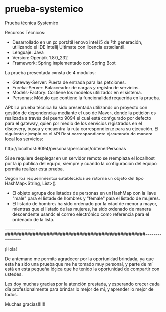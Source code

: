 # prueba-systemico
Prueba técnica Systemico

Recursos Técnicos:
- Desarrollado en un pc portátil lenovo intel i5 de 7th generación, utilizando el IDE Intellij Ultimate 
  con licencia estudiantil.
- Lenguaje: Java 
- Version: Openjdk 1.8.0_232 
- Framework: Spring implementado con Spring Boot

La prueba presentada consta de 4 módulos:
- Gateway-Server: Puerta de entrada para las peticiones.
- Eureka-Server: Balanceador de cargas y registro de servicios.
- Models-Factory: Contiene los modelos utilizados en el sistema.
- Personas: Módulo que contiene la funcionalidad requerida en la prueba.

API:
La prueba técnica ha sido presentada utilizando un proyecto con gestión de dependencias mediante el uso de Maven,
donde la petición es realizada a través del puerto 9094 el cual está configurado por defecto para el gateway, quien 
por medio de los servicios registrados en el discovery, busca y encuentra la ruta correspondiente para 
su ejecución. El siguiente ejemplo es el API Rest correspondiente ejecutando de manera local los servicios:

http://localhost:9094/personas/personas/obtenerPersonas

Si se requiere desplegar en un servidor remoto se reemplaza el localhost por la ip pública del equipo, siempre y cuando 
la configuración del equipo permita realizar esta prueba.

Según los requerimientos establecidos se retorna un objeto del tipo HashMap<String, List<Person>>().
- El objeto agrupa dos listados de personas en un HashMap con la llave "male" para el listado de hombres y 
"female" para el listado de mujeres. 
- El listado de hombres ha sido ordenado por la edad de menor a mayor, mientras que el listado de las mujeres,
ha sido ordenado de manera descendente usando el correo electrónico como referencia para el ordenado de la lista.

---------------###################################################----------------

¡Hola!

De antemano me permito agradecer por la oportunidad brindada, ya que esta ha sido una prueba que me he tomado muy personal,
y parte de mí está en esta pequeña lógica que he tenido la oportunidad de compartir con ustedes.

Les doy muchas gracias por la atención prestada, y esperando crecer cada día profesionalmente para brindar lo mejor de mí, y 
aprender lo mejor de todos.

Muchas gracias!!!!!!
